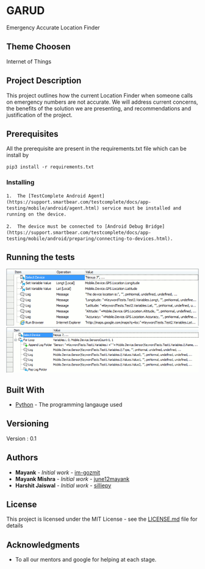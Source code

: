 # GARUD
Emergency Accurate Location Finder

## Theme Choosen

Internet of Things

## Project Description

This project outlines how the current Location Finder when someone calls on emergency numbers are not accurate. We will address current concerns, the benefits of the solution we are presenting, and recommendations and justification of the project.

## Prerequisites

All the prerequisite are present in the requirements.txt file which can be install by

```
pip3 install -r requirements.txt
```

### Installing

    1.	The [TestComplete Android Agent](https://support.smartbear.com/testcomplete/docs/app-testing/mobile/android/agent.html) service must be installed and running on the device.

    2.	The device must be connected to [Android Debug Bridge](https://support.smartbear.com/testcomplete/docs/app-testing/mobile/android/preparing/connecting-to-devices.html).


## Running the tests

![Geolocation Test](https://github.com/im-gozmit/GARUD/blob/master/test/gps.gif)
![Sensor Data test](https://github.com/im-gozmit/GARUD/blob/master/test/sensor.gif)

## Built With

* [Python](https://www.python.org/) - The programming langauge used

## Versioning

Version : 0.1

## Authors

* **Mayank** - *Initial work* - [im-gozmit](https://github.com/im-gozmit)
* **Mayank Mishra** - *Initial work* - [june12mayank](https://github.com/june12mayank)
* **Harshit Jaiswal** - *Initial work* - [silliepy](https://github.com/silliepy/)


## License

This project is licensed under the MIT License - see the [LICENSE.md](LICENSE.md) file for details

## Acknowledgments

* To all our mentors and google for helping at each stage.